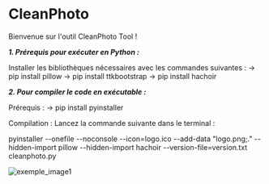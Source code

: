 # CleanPhoto
Bienvenue sur l'outil CleanPhoto Tool ! 



***1. Prérequis pour exécuter en Python :***

Installer les bibliothèques nécessaires avec les commandes suivantes :
-> pip install pillow
-> pip install ttkbootstrap
-> pip install hachoir

***2. Pour compiler le code en exécutable :***

Prérequis : 
-> pip install pyinstaller

Compilation : Lancez la commande suivante dans le terminal :

pyinstaller --onefile --noconsole --icon=logo.ico --add-data "logo.png;." --hidden-import pillow --hidden-import hachoir --version-file=version.txt cleanphoto.py

![exemple_image1](https://github.com/user-attachments/assets/ef832a2c-ccfb-4021-b3de-27c5112cc546)

